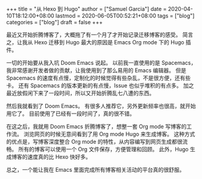 +++
title = "从 Hexo 到 Hugo"
author = ["Samuel Garcia"]
date = 2020-04-10T18:12:00+08:00
lastmod = 2020-06-05T00:52:21+08:00
tags = ["blog"]
categories = ["blog"]
draft = false
+++

最近又开始折腾博客了，大概拖了有一个月了才开始记录迁移博客的感受。
简言之，让我从 Hexo 迁移到 Hugo 最大的原因是 Emacs Org mode 下的 Hugo 插件。

<!--more-->

一切的开始要从我入坑 Doom Emacs 说起。
以前我一直使用的是 Spacemacs，我非常感谢开发者做的贡献，让我使用到了那么易用的 Emacs 编辑器。
但是 Spacemacs 的速度有点慢，定制化的时候觉得有些杂乱，不是很方便，还有些卡。
还有 Spacemacs 的版本更新的有点慢，Issue 也似乎堆积的有点多。
加之最近放假闲下来了一段时间，所以又开始折腾乱七八遭的东西。

然后我就看到了 Doom Emacs。
有很多人推荐它，另外更新频率也很高，就开始用它了。
目前使用了已经有一段时间了，真的很不错。

在这之后，我就用 Doom Emacs 折腾博客了，想整一套 Org mode 写博客的工作流。
浏览网页的时候无意间看到了用 Org mode Hugo 来生成博客。
这种方式的优点是，写博客深度整合 Org mode 的特性，从内容编写到网页生成都很流畅。
所有的博客可以使用一个 Org 文件保存，方便管理和回顾。
此外，Hugo 生成博客的速度真的比 Hexo 快好多。

总之，一个能让我在 Emacs 里面完成所有博客相关活动的平台真的很舒服。
